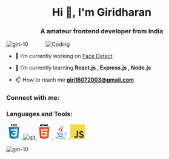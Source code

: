 <h1 align="center">Hi 👋, I'm Giridharan</h1>
<h3 align="center">A amateur frontend developer from India</h3>
<img align = "right" alt = "Coding" width = "400" src = [["https://www.google.com/search?q=coding+gif+&tbm=isch&ved=2ahUKEwi6qJnhtab6AhUrjNgFHYWbCu0Q2-cCegQIABAA&oq=coding+gif+&gs_lcp=CgNpbWcQAzIFCAAQgAQyBQgAEIAEMgUIABCABDIFCAAQgAQyBQgAEIAEMgUIABCABDIFCAAQgAQyBQgAEIAEMgUIABCABDIFCAAQgARQyw5Yyw5gpxFoAHAAeACAAZcBiAGrApIBAzAuMpgBAKABAaoBC2d3cy13aXotaW1nwAEB&sclient=img&ei=MksrY7rHCquY4t4Phbeq6A4&bih=616&biw=1280&rlz=1C1ONGR_enIN997IN997#imgrc=FK1rBj3Mpv7lmM&imgdii=3YgYOrKXGdBv9M](https://www.google.com/search?q=coding+gif+&tbm=isch&ved=2ahUKEwi6qJnhtab6AhUrjNgFHYWbCu0Q2-cCegQIABAA&oq=coding+gif+&gs_lcp=CgNpbWcQAzIFCAAQgAQyBQgAEIAEMgUIABCABDIFCAAQgAQyBQgAEIAEMgUIABCABDIFCAAQgAQyBQgAEIAEMgUIABCABDIFCAAQgARQyw5Yyw5gpxFoAHAAeACAAZcBiAGrApIBAzAuMpgBAKABAaoBC2d3cy13aXotaW1nwAEB&sclient=img&ei=MksrY7rHCquY4t4Phbeq6A4&bih=616&biw=1280&rlz=1C1ONGR_enIN997IN997#imgrc=MJ0GCyn3Wm5EDM&imgdii=ubF5CHIU3wdsqM)](https://i0.wp.com/ytimg.googleusercontent.com/vi/SigIbCVMTzU/maxresdefault.jpg?resize=650,400)">

<p align="left"> <img src="https://komarev.com/ghpvc/?username=giri-10&label=Profile%20views&color=0e75b6&style=flat" alt="giri-10" /> </p>

- 🔭 I’m currently working on [Face Detect](https://github.com/giri-10/Face-Detect)

- 🌱 I’m currently learning **React.js , Express.js , Node.js**

- 📫 How to reach me **giri16072003@gmail.com**

<h3 align="left">Connect with me:</h3>
<p align="left">
</p>

<h3 align="left">Languages and Tools:</h3>
<p align="left"> <a href="https://www.w3schools.com/css/" target="_blank" rel="noreferrer"> <img src="https://raw.githubusercontent.com/devicons/devicon/master/icons/css3/css3-original-wordmark.svg" alt="css3" width="40" height="40"/> </a> <a href="https://git-scm.com/" target="_blank" rel="noreferrer"> <img src="https://www.vectorlogo.zone/logos/git-scm/git-scm-icon.svg" alt="git" width="40" height="40"/> </a> <a href="https://www.w3.org/html/" target="_blank" rel="noreferrer"> <img src="https://raw.githubusercontent.com/devicons/devicon/master/icons/html5/html5-original-wordmark.svg" alt="html5" width="40" height="40"/> </a> <a href="https://www.java.com" target="_blank" rel="noreferrer"> <img src="https://raw.githubusercontent.com/devicons/devicon/master/icons/java/java-original.svg" alt="java" width="40" height="40"/> </a> <a href="https://developer.mozilla.org/en-US/docs/Web/JavaScript" target="_blank" rel="noreferrer"> <img src="https://raw.githubusercontent.com/devicons/devicon/master/icons/javascript/javascript-original.svg" alt="javascript" width="40" height="40"/> </a> </p>

<p><img align="center" src="https://github-readme-stats.vercel.app/api/top-langs?username=giri-10&show_icons=true&locale=en&layout=compact" alt="giri-10" /></p>
